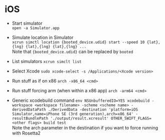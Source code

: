 # iOS

- Start simulator  
  `open -a Simulator.app`

- Simulate location in Simulator  
  `xcrun simctl location {booted_device.udid} start --speed 10 {lat},{lng} {lat},{lng} {lat},{lng} ...`   
  Note that `{booted_device.udid}` can be replaced by `booted`

- List simulators
  `xcrun simclt list`

- Select Xcode
  `sudo xcode-select -s /Applications/<Xcode version>`

- Run stuff as if on x86
  `arch -x86_64 <cmd>`

- Run stuff forcing arm (when within a x86 app)
  `arch -arm64 <cmd>`

- Generic xcodebuild command
  `env NSUnbufferedIO=YES xcodebuild -workspace <workspace filename> -scheme <scheme name> -derivedDataPath ./DerivedData -destination 'platform=iOS Simulator,name=iPhone SE (3rd generation),arch=x86_64' -resultBundlePath './output/result.xcresult' OTHER_SWIFT_FLAGS=<other flags> build test`  
  Note the arch parameter in the destination if you want to force running with Rosetta2